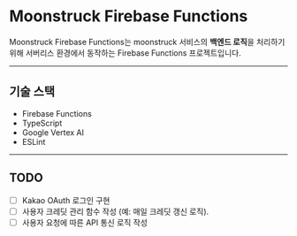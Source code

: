 # **Moonstruck Firebase Functions**

Moonstruck Firebase Functions는 moonstruck 서비스의 **백엔드 로직**을 처리하기 위해 서버리스 환경에서 동작하는 Firebase Functions 프로젝트입니다.

---

## **기술 스택**

- Firebase Functions
- TypeScript
- Google Vertex AI
- ESLint

---

## **TODO**

- [ ] Kakao OAuth 로그인 구현
- [ ] 사용자 크레딧 관리 함수 작성 (예: 매일 크레딧 갱신 로직).
- [ ] 사용자 요청에 따른 API 통신 로직 작성
